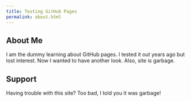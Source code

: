 ```yaml
---
title: Testing GitHub Pages
permalink: about.html
---
```


## About Me

I am the dummy learning about GitHub pages. I tested it out years ago
but lost interest. Now I wanted to have another look. Also, site is
garbage.

## Support

Having trouble with this site? Too bad, I told you it was garbage!
